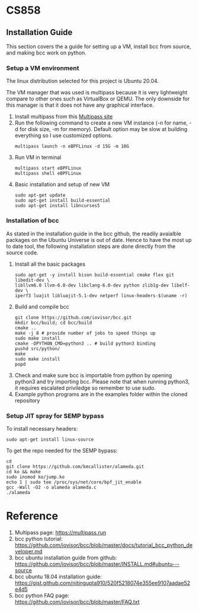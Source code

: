 # CS858

## Installation Guide

This section covers the a guide for setting up a VM, install bcc from source, and making bcc work on python.

### Setup a VM environment

The linux distribution selected for this project is Ubuntu 20.04. 

The VM manager that was used is multipass because it is very lightweight compare to other ones such as VirtualBox or QEMU. The only downside for this manager is that it does not have any graphical interface.

1. Install multipass from this [Multipass site](https://multipass.run)
2. Run the following command to create a new VM instance  (-n for name, -d for disk size, -m for memory). Default option may be slow at building everything so I use customized options.
   ```
   multipass launch -n eBPFLinux -d 15G -m 10G 
   ```
3. Run VM in terminal
   ```
   multipass start eBPFLinux
   multipass shell eBPFLinux
   ```
4. Basic installation and setup of new VM
   ```
   sudo apt-get update
   sudo apt-get install build-essential
   sudo apt-get install libncurses5
   ```

### Installation of bcc

As stated in the installation guide in the bcc github, the readily avaialble packages on the Ubuntu Universe is out of date. Hence to have the most up to date tool, the following installation steps are done directly from the source code.

1. Install all the basic packages
   ```
   sudo apt-get -y install bison build-essential cmake flex git libedit-dev \
   libllvm6.0 llvm-6.0-dev libclang-6.0-dev python zlib1g-dev libelf-dev \
   iperf3 luajit libluajit-5.1-dev netperf linux-headers-$(uname -r)
   ```
2. Build and compile bcc
   ```
   git clone https://github.com/iovisor/bcc.git
   mkdir bcc/build; cd bcc/build
   cmake ..
   make -j 8 # provide number of jobs to speed things up
   sudo make install
   cmake -DPYTHON_CMD=python3 .. # build python3 binding
   pushd src/python/
   make
   sudo make install
   popd
   ```
3. Check and make sure bcc is importable from python by opening python3 and try importing bcc. Please note that when running python3, it requires escalated priviledge so remember to use sudo.
4. Example python programs are in the examples folder within the cloned repository

### Setup JIT spray for SEMP bypass

To install necessary headers:
```
sudo apt-get install linux-source
```
To get the repo needed for the SEMP bypass:
```
cd 
git clone https://github.com/kmcallister/alameda.git
cd ko && make
sudo insmod ko/jump.ko
echo 1 | sudo tee /proc/sys/net/core/bpf_jit_enable         
gcc -Wall -O2 -o alameda alameda.c
./alameda
```

# Reference

1. Multipass page: https://multipass.run
2. bcc python tutorial: https://github.com/iovisor/bcc/blob/master/docs/tutorial_bcc_python_developer.md
3. bcc ubuntu installation guide from github: https://github.com/iovisor/bcc/blob/master/INSTALL.md#ubuntu---source
4. bcc ubuntu 18.04 installation guide: https://gist.github.com/nitingupta910/520f5218074e355ee9107aadae52e4d5
5. bcc python FAQ page: https://github.com/iovisor/bcc/blob/master/FAQ.txt

